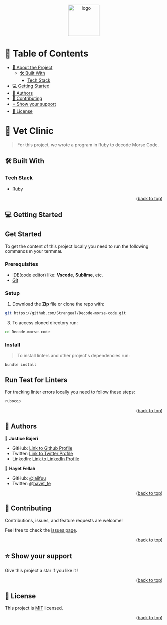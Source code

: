 <a name="readme-top"></a>


<div align="center">


  <img src="https://user-images.githubusercontent.com/93520178/203661672-538bff13-8797-4d20-9b82-372aa011d464.png" alt="logo" width="100"  height="auto" />
  <br/>

</div>


# 📗 Table of Contents

- [📖 About the Project](#about-project)
  - [🛠 Built With](#built-with)
    - [Tech Stack](#tech-stack)
- [💻 Getting Started](#getting-started)
- [👥 Authors](#authors)
- [🤝 Contributing](#contributing)
- [⭐️ Show your support](#support)
- [📝 License](#license)

<!-- PROJECT DESCRIPTION -->

# 📖 Vet Clinic <a name="about-project"></a>

> For this project, we wrote a program in Ruby to decode Morse Code. 

## 🛠 Built With <a name="built-with"></a>

### Tech Stack <a name="tech-stack"></a>

  <ul>
    <li><a href="https://reactjs.org/">Ruby</a></li>
  </ul>

<p align="right">(<a href="#readme-top">back to top</a>)</p>



## 💻 Getting Started <a name="getting-started"></a>

## Get Started

To get the content of this project locally you need to run the following commands in your terminal.

### Prerequisites
- IDE(code editor) like: **Vscode**, **Sublime**, etc. 
- [Git](https://www.linode.com/docs/guides/how-to-install-git-on-linux-mac-and-windows/)

### Setup
1. Download the **Zip** file or clone the repo with:
```bash
git https://github.com/Strangeal/Decode-morse-code.git
```
3. To access cloned directory run:
```bash
cd Decode-morse-code
```

### Install
> To install linters and other project's dependencies run:
```bash
bundle install
```
## Run Test for Linters

For tracking linter errors locally you need to follow these steps:

```bash 
rubocop
```



<p align="right">(<a href="#readme-top">back to top</a>)</p>


## 👥 Authors <a name="authors"></a>

👤 **Justice Bajeri**

- GitHub: [Link to Github Profile](https://github.com/Strangeal)
- Twitter: [Link to Twitter Profile](https://twitter.com/Str_angeal)
- LinkedIn: [Link to LinkedIn Profile](https://www.linkedin.com/in/justice-bajeri-0b7211243/)

👤 **Hayet Fellah**

- GitHub: [@laiifuu](https://github.com/laiifuu)
- Twitter: [@hayet_fe](https://twitter.com/hayet_fe)


<p align="right">(<a href="#readme-top">back to top</a>)</p>


## 🤝 Contributing <a name="contributing"></a>

Contributions, issues, and feature requests are welcome!

Feel free to check the [issues page](../../issues/).

<p align="right">(<a href="#readme-top">back to top</a>)</p>

<!-- SUPPORT -->

## ⭐️ Show your support <a name="support"></a>


Give this project a star if you like it !

<p align="right">(<a href="#readme-top">back to top</a>)</p>

<!-- LICENSE -->

## 📝 License <a name="license"></a>

This project is [MIT](./LICENSE) licensed.

<p align="right">(<a href="#readme-top">back to top</a>)</p>